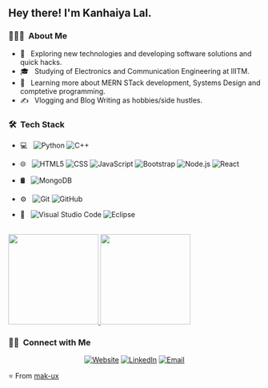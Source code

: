 
<h2> Hey there! I'm Kanhaiya Lal.</h2>

<h3> 👨🏻‍💻 &nbsp;About Me </h3>

- 🤔 &nbsp; Exploring new technologies and developing software solutions and quick hacks.
- 🎓 &nbsp; Studying of Electronics and Communication Engineering at IIITM.
- 🌱 &nbsp; Learning more about MERN STack development, Systems Design and comptetive programming.
- ✍️ &nbsp; Vlogging and  Blog Writing as hobbies/side hustles.

<h3> 🛠 &nbsp;Tech Stack</h3>

- 💻 &nbsp;
  ![Python](https://img.shields.io/badge/-Python-333333?style=flat&logo=python)
  ![C++](https://img.shields.io/badge/-C++-333333?style=flat&logo=C%2B%2B&logoColor=00599C)
 
- 🌐 &nbsp;
  ![HTML5](https://img.shields.io/badge/-HTML5-333333?style=flat&logo=HTML5)
  ![CSS](https://img.shields.io/badge/-CSS-333333?style=flat&logo=CSS3&logoColor=1572B6)
  ![JavaScript](https://img.shields.io/badge/-JavaScript-333333?style=flat&logo=javascript)
  ![Bootstrap](https://img.shields.io/badge/-Bootstrap-333333?style=flat&logo=bootstrap&logoColor=563D7C)
  ![Node.js](https://img.shields.io/badge/-Node.js-333333?style=flat&logo=node.js)
  ![React](https://img.shields.io/badge/-React-333333?style=flat&logo=react)
- 🛢 &nbsp;
  ![MongoDB](https://img.shields.io/badge/-MongoDB-333333?style=flat&logo=mongodb)
- ⚙️ &nbsp;
  ![Git](https://img.shields.io/badge/-Git-333333?style=flat&logo=git)
  ![GitHub](https://img.shields.io/badge/-GitHub-333333?style=flat&logo=github)

- 🔧 &nbsp;
  ![Visual Studio Code](https://img.shields.io/badge/-Visual%20Studio%20Code-333333?style=flat&logo=visual-studio-code&logoColor=007ACC)
  ![Eclipse](https://img.shields.io/badge/-Eclipse-333333?style=flat&logo=eclipse-ide&logoColor=2C2255)


<br/>

<a href="https://github.com/mak-ux">
  <img height="180em" src="https://github-readme-stats.vercel.app/api?username=mak-ux&theme=buefy&show_icons=true" />
  <img height="180em" src="https://github-readme-stats.vercel.app/api/top-langs/?username=mak-ux&theme=buefy&layout=compact" />
</a>

<br/>

<h3> 🤝🏻 &nbsp;Connect with Me </h3>

<p align="center">
<a href="https://fullstackbugglers.github.io/kanhaiya_Resume/"><img alt="Website" src="https://img.shields.io/badge/Website-https://fullstackbugglers.github.io/kanhaiya_Resume/-blue?style=flat-square&logo=google-chrome"></a>
<a href="https://www.linkedin.com/in/kanhaiya-lal-7508a6187/"><img alt="LinkedIn" src="https://img.shields.io/badge/LinkedIn-kanhaiya-lal-7508a6187/-blue?style=flat-square&logo=linkedin"></a>
<a href="kanhaiya@iiitmanipur.ac.in"><img alt="Email" src="https://img.shields.io/badge/Email-kanhaiya@iiitmanipur.ac.in-blue?style=flat-square&logo=gmail"></a>
</p>

⭐️ From [mak-ux](https://github.com/mak-ux)

